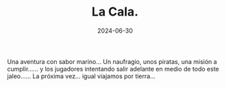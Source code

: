 ﻿---
title: La Cala.
summary: ¿El transporte de una mercancía valiosa es una misión sencilla, o no?.
authors:
- Jorge González Conde.
date: 2024-06-30
type: post
categories:
- Comunidad
tags:
- Oneshot
- Marítima
minlevels: "2"
maxlevels: "3"
prices:
session: "1"
mincharacters: "4"
maxcharacters: "6"
eval:  no oficial
cover: "la-cala.jpg"
download: "la-cala.pdf"
moreinfo:
license: "OGL"
draft: false

---

Una aventura con sabor marino… Un naufragio, unos piratas, una misión a cumplir…… y los jugadores intentando salir adelante en medio de todo este jaleo……
La próxima vez… igual viajamos por tierra…



